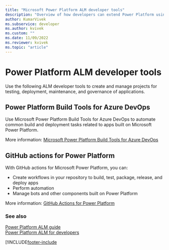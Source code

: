 ```yaml
---
title: "Microsoft Power Platform ALM developer tools"
description: "Overview of how developers can extend Power Platform using various tools."
author: KumarVivek
ms.subservice: developer
ms.author: kvivek
ms.custom: ""
ms.date: 11/09/2022
ms.reviewer: kvivek
ms.topic: "article"
---
```


# Power Platform ALM developer tools

Use the following ALM developer tools to create and manage projects for testing, deployment, maintenance, and governance of applications.

## Power Platform Build Tools for Azure DevOps

Use Microsoft Power Platform Build Tools for Azure DevOps to automate common build and deployment tasks related to apps built on Microsoft Power Platform.

More information: [Microsoft Power Platform Build Tools for Azure DevOps](/power-platform/alm/devops-build-tools)

## GitHub actions for Power Platform

With GitHub actions for Microsoft Power Platform, you can:

- Create workflows in your repository to build, test, package, release, and deploy apps
- Perform automation
- Manage bots and other components built on Power Platform

More information: [GitHub Actions for Power Platform](/power-platform/alm/devops-github-actions)

### See also

[Power Platform ALM guide](/power-platform/alm)<br/>
[Power Platform ALM for developers](/power-platform/alm/alm-for-developers)<br/>

[!INCLUDE[footer-include](../includes/footer-banner.md)

